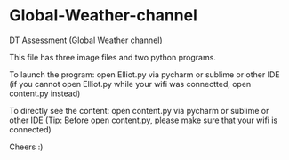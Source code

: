 # Global-Weather-channel
DT Assessment (Global Weather channel)

This file has three image files and two python programs.

To launch the program: 
open Elliot.py via pycharm or sublime or other IDE
(if you cannot open Elliot.py while your wifi was connectted, open content.py instead)

To directly see the content:
open content.py via pycharm or sublime or other IDE
(Tip: Before open content.py, please make sure that your wifi is connected)

Cheers :)
 
